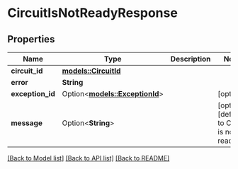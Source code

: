 # CircuitIsNotReadyResponse

## Properties

Name | Type | Description | Notes
------------ | ------------- | ------------- | -------------
**circuit_id** | [**models::CircuitId**](Circuit_Id.md) |  | 
**error** | **String** |  | 
**exception_id** | Option<[**models::ExceptionId**](Exception_Id.md)> |  | [optional]
**message** | Option<**String**> |  | [optional][default to Circuit is not ready.]

[[Back to Model list]](../README.md#documentation-for-models) [[Back to API list]](../README.md#documentation-for-api-endpoints) [[Back to README]](../README.md)


